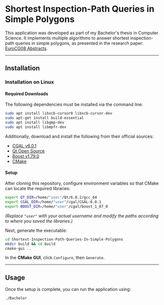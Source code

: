 # Shortest Inspection-Path Queries in Simple Polygons

This application was developed as part of my Bachelor's thesis in Computer Science. It implements multiple algorithms to answer shortest inspection-path queries in simple polygons, as presented in the research paper: [EuroCG08 Abstracts](https://inria.hal.science/inria-00595116/PDF/EuroCG08Abstracts.pdf#page=164).

---

## Installation

### Installation on Linux

#### Required Downloads
The following dependencies must be installed via the command line:
```sh
sudo apt install libxcb-cursor0 libxcb-cursor-dev
sudo apt-get install build-essential
sudo apt install libgmp-dev
sudo apt install libmpfr-dev
```
Additionally, download and install the following from their official sources:
- [CGAL v6.0.1](https://github.com/CGAL/cgal/releases/tag/v6.0.1)
- [Qt Open Source](https://www.qt.io/download-open-source)
- [Boost v1.79.0](https://www.boost.org/doc/libs/1_79_0/more/getting_started/unix-variants.html)
- [CMake](https://cmake.org/)

#### Setup
After cloning this repository, configure environment variables so that CMake can locate the required libraries:
```sh
export QT_DIR=/home/"user"/Qt/6.8.2/gcc_64
export CGAL_DIR=/home/"user"/cgal/CGAL-6.0.1
export BOOST_DIR=/home/"user"/cgal/boost_1_87_0
```
*(Replace `"user"` with your actual username and modify the paths according to where you saved the libraries.)*

Next, generate the executable:
```sh
cd Shortest-Inspection-Path-Queries-In-Simple-Polygons
mkdir build && cd build
cmake-gui ..
```
In the **CMake GUI**, click `Configure`, then `Generate`.

---

## Usage
Once the setup is complete, you can run the application using:
```sh
./Bachelor
```


